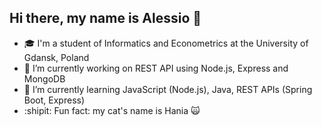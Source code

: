 ## Hi there, my name is Alessio 👋
- :mortar_board: I'm a student of Informatics and Econometrics at the University of Gdansk, Poland
- 🔭 I’m currently working on REST API using Node.js, Express and MongoDB
- 🌱 I’m currently learning JavaScript (Node.js), Java, REST APIs (Spring Boot, Express)
- :shipit: Fun fact: my cat's name is Hania :scream_cat:
